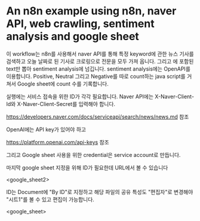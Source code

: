 # An n8n example using n8n, naver API, web crawling, sentiment analysis and google sheet

이 workflow는 n8n를 사용해서 naver API를 통해 특정 keyword에 관한 뉴스 기사를 검색하고 오늘 날짜로 된 기사로 크로링으로 전문을 모두 가져 옵니다.  그리고 <body>에 포함된 text만 뽑아 sentiment analysis에 넘깁니다. sentiment analysis에는 OpenAPI를 이용합니다. Positive, Neutral 그리고 Negative를 따로 count하는 java script를 거쳐서 Google sheet에 count 수를 기록합니다. 

<overall>
  
실행에는 서비스 접속을 위한 ID가 각각 필요합니다.  Naver API에는 X-Naver-Client-Id와 X-Naver-Client-Secret를 입력해야 합니다.

<naver>

https://developers.naver.com/docs/serviceapi/search/news/news.md  참조


OpenAI에는 API key가 있어야 하고 

<openai>

https://platform.openai.com/api-keys  참조

그리고 Google sheet 사용을 위한 credential은 service account로 만듭니다. 

<google>

마지막 google sheet 지정을 위해 ID가 필요한데 URL에서 볼 수 있습니다

<google_sheet2>

ID는 Document에 "By ID"로 지정하고 해당 파일의 공유 특성도 "편집자"로 변경해야 "시트1"를 볼 수 있고 편집이 가능합니다. 

<google_sheet>






